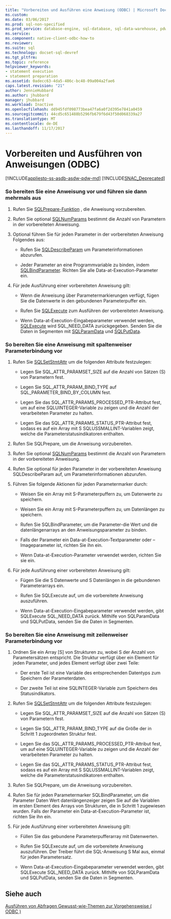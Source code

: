 ```yaml
---
title: "Vorbereiten und Ausführen eine Anweisung (ODBC) | Microsoft Docs"
ms.custom: 
ms.date: 03/06/2017
ms.prod: sql-non-specified
ms.prod_service: database-engine, sql-database, sql-data-warehouse, pdw
ms.service: 
ms.component: native-client-odbc-how-to
ms.reviewer: 
ms.suite: sql
ms.technology: docset-sql-devref
ms.tgt_pltfrm: 
ms.topic: reference
helpviewer_keywords:
- statement execution
- statement preparation
ms.assetid: 0adecc63-4da5-486c-bc48-09a004a2fae6
caps.latest.revision: "21"
author: JennieHubbard
ms.author: jhubbard
manager: jhubbard
ms.workload: Inactive
ms.openlocfilehash: dd945fdf098773bea47fa6a0f2d395e7841a0459
ms.sourcegitcommit: 44cd5c651488b5296fb679f6d43f50d068339a27
ms.translationtype: MT
ms.contentlocale: de-DE
ms.lasthandoff: 11/17/2017
---
```

# <a name="prepare-and-execute-a-statement-odbc"></a>Vorbereiten und Ausführen von Anweisungen (ODBC)
[!INCLUDE[appliesto-ss-asdb-asdw-pdw-md](../../../includes/appliesto-ss-asdb-asdw-pdw-md.md)]
[!INCLUDE[SNAC_Deprecated](../../../includes/snac-deprecated.md)]

    
### <a name="to-prepare-a-statement-once-and-then-execute-it-multiple-times"></a>So bereiten Sie eine Anweisung vor und führen sie dann mehrmals aus  
  
1.  Rufen Sie [SQLPrepare-Funktion](http://go.microsoft.com/fwlink/?LinkId=59360) , die Anweisung vorzubereiten.  
  
2.  Rufen Sie optional [SQLNumParams](http://go.microsoft.com/fwlink/?LinkId=58404) bestimmt die Anzahl von Parametern in der vorbereiteten Anweisung.  
  
3.  Optional führen Sie für jeden Parameter in der vorbereiteten Anweisung Folgendes aus:  
  
    -   Rufen Sie [SQLDescribeParam](../../../relational-databases/native-client-odbc-api/sqldescribeparam.md) um Parameterinformationen abzurufen.  
  
    -   Jeder Parameter an eine Programmvariable zu binden, indem [SQLBindParameter](../../../relational-databases/native-client-odbc-api/sqlbindparameter.md). Richten Sie alle Data-at-Execution-Parameter ein.  
  
4.  Für jede Ausführung einer vorbereiteten Anweisung gilt:  
  
    -   Wenn die Anweisung über Parametermarkierungen verfügt, fügen Sie die Datenwerte in den gebundenen Parameterpuffer ein.  
  
    -   Rufen Sie [SQLExecute](http://go.microsoft.com/fwlink/?LinkId=58400) zum Ausführen der vorbereiteten Anweisung.  
  
    -   Wenn Data-at-Execution-Eingabeparameter verwendet werden, [SQLExecute](http://go.microsoft.com/fwlink/?LinkId=58400) wird SQL_NEED_DATA zurückgegeben. Senden Sie die Daten in Segmenten mit [SQLParamData](http://go.microsoft.com/fwlink/?LinkId=58405) und [SQLPutData](../../../relational-databases/native-client-odbc-api/sqlputdata.md).  
  
### <a name="to-prepare-a-statement-with-column-wise-parameter-binding"></a>So bereiten Sie eine Anweisung mit spaltenweiser Parameterbindung vor  
  
1.  Rufen Sie [SQLSetStmtAttr](../../../relational-databases/native-client-odbc-api/sqlsetstmtattr.md) um die folgenden Attribute festzulegen:  
  
    -   Legen Sie SQL_ATTR_PARAMSET_SIZE auf die Anzahl von Sätzen (S) von Parametern fest.  
  
    -   Legen Sie SQL_ATTR_PARAM_BIND_TYPE auf SQL_PARAMETER_BIND_BY_COLUMN fest.  
  
    -   Legen Sie das SQL_ATTR_PARAMS_PROCESSED_PTR-Attribut fest, um auf eine SQLUINTEGER-Variable zu zeigen und die Anzahl der verarbeiteten Parameter zu halten.  
  
    -   Legen Sie das SQL_ATTR_PARAMS_STATUS_PTR-Attribut fest, sodass es auf ein Array mit S SQLUSSMALLINT-Variablen zeigt, welche die Parameterstatusindikatoren enthalten.  
  
2.  Rufen Sie SQLPrepare, um die Anweisung vorzubereiten.  
  
3.  Rufen Sie optional [SQLNumParams](http://go.microsoft.com/fwlink/?LinkId=58404) bestimmt die Anzahl von Parametern in der vorbereiteten Anweisung.  
  
4.  Rufen Sie optional für jeden Parameter in der vorbereiteten Anweisung SQLDescribeParam auf, um Parameterinformationen abzurufen.  
  
5.  Führen Sie folgende Aktionen für jeden Parametermarker durch:  
  
    -   Weisen Sie ein Array mit S-Parameterpuffern zu, um Datenwerte zu speichern.  
  
    -   Weisen Sie ein Array mit S-Parameterpuffern zu, um Datenlängen zu speichern.  
  
    -   Rufen Sie SQLBindParameter, um die Parameter-die Wert und die datenlängenarrays an den Anweisungsparameter zu binden.  
  
    -   Falls der Parameter ein Data-at-Execution-Textparameter oder –Imageparameter ist, richten Sie ihn ein.  
  
    -   Wenn Data-at-Execution-Parameter verwendet werden, richten Sie sie ein.  
  
6.  Für jede Ausführung einer vorbereiteten Anweisung gilt:  
  
    -   Fügen Sie die S Datenwerte und S Datenlängen in die gebundenen Parameterarrays ein.  
  
    -   Rufen Sie SQLExecute auf, um die vorbereitete Anweisung auszuführen.  
  
    -   Wenn Data-at-Execution-Eingabeparameter verwendet werden, gibt SQLExecute SQL_NEED_DATA zurück. Mithilfe von SQLParamData und SQLPutData, senden Sie die Daten in Segmenten.  
  
### <a name="to-prepare-a-statement-with-row-wise-bound-parameters"></a>So bereiten Sie eine Anweisung mit zeilenweiser Parameterbindung vor  
  
1.  Ordnen Sie ein Array [S] von Strukturen zu, wobei S der Anzahl von Parametersätzen entspricht. Die Struktur verfügt über ein Element für jeden Parameter, und jedes Element verfügt über zwei Teile:  
  
    -   Der erste Teil ist eine Variable des entsprechenden Datentyps zum Speichern der Parameterdaten.  
  
    -   Der zweite Teil ist eine SQLINTEGER-Variable zum Speichern des Statusindikators.  
  
2.  Rufen Sie [SQLSetStmtAttr](../../../relational-databases/native-client-odbc-api/sqlsetstmtattr.md) um die folgenden Attribute festzulegen:  
  
    -   Legen Sie SQL_ATTR_PARAMSET_SIZE auf die Anzahl von Sätzen (S) von Parametern fest.  
  
    -   Legen Sie SQL_ATTR_PARAM_BIND_TYPE auf die Größe der in Schritt 1 zugeordneten Struktur fest.  
  
    -   Legen Sie das SQL_ATTR_PARAMS_PROCESSED_PTR-Attribut fest, um auf eine SQLUINTEGER-Variable zu zeigen und die Anzahl der verarbeiteten Parameter zu halten.  
  
    -   Legen Sie das SQL_ATTR_PARAMS_STATUS_PTR-Attribut fest, sodass es auf ein Array mit S SQLUSSMALLINT-Variablen zeigt, welche die Parameterstatusindikatoren enthalten.  
  
3.  Rufen Sie SQLPrepare, um die Anweisung vorzubereiten.  
  
4.  Rufen Sie für jeden Parametermarker SQLBindParameter, um die Parameter Daten Wert datenlängenzeiger zeigen Sie auf die Variablen im ersten Element des Arrays von Strukturen, die in Schritt 1 zugewiesen wurden. Falls der Parameter ein Data-at-Execution-Parameter ist, richten Sie ihn ein.  
  
5.  Für jede Ausführung einer vorbereiteten Anweisung gilt:  
  
    -   Füllen Sie das gebundene Parameterpufferarray mit Datenwerten.  
  
    -   Rufen Sie SQLExecute auf, um die vorbereitete Anweisung auszuführen. Der Treiber führt die SQL-Anweisung S Mal aus, einmal für jeden Parametersatz.  
  
    -   Wenn Data-at-Execution-Eingabeparameter verwendet werden, gibt SQLExecute SQL_NEED_DATA zurück. Mithilfe von SQLParamData und SQLPutData, senden Sie die Daten in Segmenten.  
  
## <a name="see-also"></a>Siehe auch  
 [Ausführen von Abfragen Gewusst-wie-Themen zur Vorgehensweise &#40; ODBC &#41;](../../../relational-databases/native-client-odbc-how-to/execute-queries/executing-queries-how-to-topics-odbc.md)  
  
  
